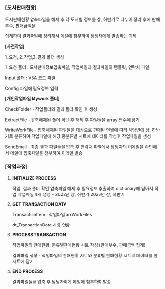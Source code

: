 ### [도서판매현황] ###

도서판매현황 압축파일을 해제 후 각 도서별 정보를 상, 하반기로 나누어 정리 후에 판매부수, 판매금액을

집계하여 결과파일에 정리해서 메일에 첨부하여 담당자에게 발송하는 과제


**[사전작업]**

1_요청, 2_작업,3_결과 폴더 생성

1_요청 폴더 : 도서판매정보압축파일, 작업파일과 결과파일의 템플릿, 연락처 파일

Input 폴더 : VBA 코드 파일

Config 파일에 필요정보 입력


**[개인작업파일 Mywork 폴더]**

   CheckFolder - 작업폴더와 결과 폴더 확인 후 생성
  
   ExtractFile -  압축해제된 폴더 확인 후 해제 후 파일들을 array 변수에 담기
   
   WriteWorkFile - 압축해제된 파일들을 대상으로 판매된 연월에 따라 해당년에 상, 하반기로 분류하여 작업파일에 해당 중분류별 시트에 데이터를 작성후 작업파일을 생성
   
   SendEmail - 최종 결과 파일들을 압축 후 연락처 파일에서 담당자의 이메일을 확인해서 메일에 압축파일을 첨부하여 이메일 발송
   
  
### [작업과정] ###

1. **INITIALIZE PROCESS**
   
    작업, 결과 폴더 확인
    압축파일 해제 후 필요정보 추출하여 dictionary에 담아서 작업
    작업파일 4개 생성 - 2022년 상, 하반기  2023년 상, 하반기
   
2. **GET TRANSACTION DATA**

    TransactionItem : 작업파일 arrWorkFiles 
                         
    dt_TransactionData 사용 안함
   
3. **PROCESS TRANSACTION**

    작업파일의 판매현황, 분류별판매현황 시트 작성 (판매부수, 판매금액 집계) 
  
    결과파일 생성 - 작업파일의 판매현황 시트와 분류별 판매현황 시트의 데이터를 한 시트에 담기

    
4. **END PROCESS**
   
    결과파일들을 압축 후 담당자에게 메일에 첨부하여 발송
   
